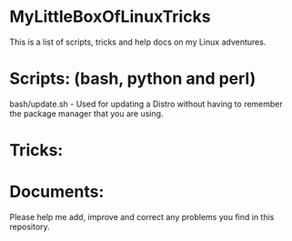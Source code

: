 MyLittleBoxOfLinuxTricks
========================

This is a list of scripts, tricks and help docs on my Linux adventures.

Scripts: (bash, python and perl)
========================

bash/update.sh - Used for updating a Distro without having to remember the package manager that you are using.

Tricks:
========================

Documents:
========================



Please help me add, improve and correct any problems you find in this repository.
